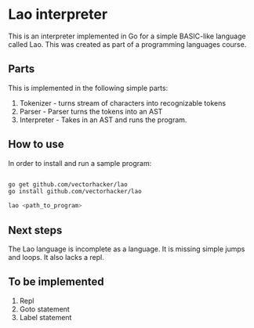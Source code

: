 Lao interpreter
===============

This is an interpreter implemented in Go for a simple BASIC-like language called Lao. This was created as part of a programming languages course.

Parts
-----

This is implemented in the following simple parts:

1. Tokenizer - turns stream of characters into recognizable tokens
2. Parser - Parser turns the tokens into an AST
3. Interpreter - Takes in an AST and runs the program.


How to use
----------

In order to install and run a sample program:

```bash

go get github.com/vectorhacker/lao
go install github.com/vectorhacker/lao

lao <path_to_program>
```

Next steps
----------

The Lao language is incomplete as a language. It is missing simple jumps and loops. It also lacks a repl.

To be implemented
---------------

1. Repl
2. Goto statement
3. Label statement
